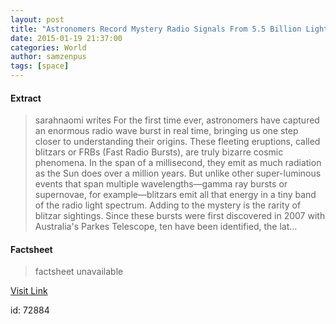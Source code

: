 ```yaml
---
layout: post
title: "Astronomers Record Mystery Radio Signals From 5.5 Billion Light Years Away"
date: 2015-01-19 21:37:00
categories: World
author: samzenpus
tags: [space]
---
```



#### Extract
>sarahnaomi writes For the first time ever, astronomers have captured an enormous radio wave burst in real time, bringing us one step closer to understanding their origins. These fleeting eruptions, called blitzars or FRBs (Fast Radio Bursts), are truly bizarre cosmic phenomena. In the span of a millisecond, they emit as much radiation as the Sun does over a million years. But unlike other super-luminous events that span multiple wavelengths&mdash;gamma ray bursts or supernovae, for example&mdash;blitzars emit all that energy in a tiny band of the radio light spectrum. Adding to the mystery is the rarity of blitzar sightings. Since these bursts were first discovered in 2007 with Australia's Parkes Telescope, ten have been identified, the lat...

#### Factsheet
>factsheet unavailable

[Visit Link](http://rss.slashdot.org/~r/Slashdot/slashdot/~3/r3qiZHAX5KU/story01.htm)

id:   72884


